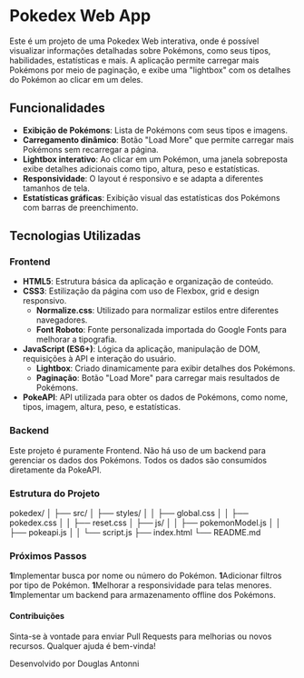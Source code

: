 # Pokedex Web App

Este é um projeto de uma Pokedex Web interativa, onde é possível visualizar informações detalhadas sobre Pokémons, como seus tipos, habilidades, estatísticas e mais. A aplicação permite carregar mais Pokémons por meio de paginação, e exibe uma "lightbox" com os detalhes do Pokémon ao clicar em um deles.

## Funcionalidades

- **Exibição de Pokémons**: Lista de Pokémons com seus tipos e imagens.
- **Carregamento dinâmico**: Botão "Load More" que permite carregar mais Pokémons sem recarregar a página.
- **Lightbox interativo**: Ao clicar em um Pokémon, uma janela sobreposta exibe detalhes adicionais como tipo, altura, peso e estatísticas.
- **Responsividade**: O layout é responsivo e se adapta a diferentes tamanhos de tela.
- **Estatísticas gráficas**: Exibição visual das estatísticas dos Pokémons com barras de preenchimento.

## Tecnologias Utilizadas

### Frontend

- **HTML5**: Estrutura básica da aplicação e organização de conteúdo.
- **CSS3**: Estilização da página com uso de Flexbox, grid e design responsivo.
  - **Normalize.css**: Utilizado para normalizar estilos entre diferentes navegadores.
  - **Font Roboto**: Fonte personalizada importada do Google Fonts para melhorar a tipografia.
- **JavaScript (ES6+)**: Lógica da aplicação, manipulação de DOM, requisições à API e interação do usuário.
  - **Lightbox**: Criado dinamicamente para exibir detalhes dos Pokémons.
  - **Paginação**: Botão "Load More" para carregar mais resultados de Pokémons.
- **PokeAPI**: API utilizada para obter os dados de Pokémons, como nome, tipos, imagem, altura, peso, e estatísticas.

### Backend

Este projeto é puramente Frontend. Não há uso de um backend para gerenciar os dados dos Pokémons. Todos os dados são consumidos diretamente da PokeAPI.

### Estrutura do Projeto

pokedex/ │ ├── src/ │ ├── styles/ │ │ ├── global.css │ │ ├── pokedex.css │ │ ├── reset.css │ ├── js/ │ │ ├── pokemonModel.js │ │ ├── pokeapi.js │ │ └── script.js ├── index.html └── README.md


### Próximos Passos

**1**Implementar busca por nome ou número do Pokémon.
**1**Adicionar filtros por tipo de Pokémon.
**1**Melhorar a responsividade para telas menores.
**1**Implementar um backend para armazenamento offline dos Pokémons.

#### Contribuições

Sinta-se à vontade para enviar Pull Requests para melhorias ou novos recursos. Qualquer ajuda é bem-vinda!

Desenvolvido por Douglas Antonni



